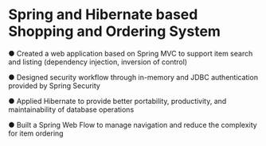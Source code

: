 # Spring and Hibernate based Shopping and Ordering System

● Created a web application based on Spring MVC to support item search and listing (dependency injection, inversion of control)

● Designed security workflow through in-memory and JDBC authentication provided by Spring Security

● Applied Hibernate to provide better portability, productivity, and maintainability of database operations

● Built a Spring Web Flow to manage navigation and reduce the complexity for item ordering
